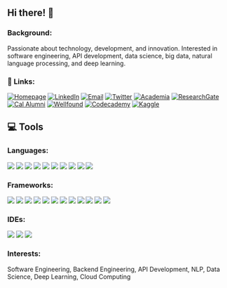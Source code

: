 ## Hi there! 👋
### Background:
Passionate about technology, development, and innovation. Interested in software engineering, API development, data science, big data, natural language processing, and deep learning.

### 🔗 Links:
[![Homepage](https://img.shields.io/badge/Homepage%20-lightgrey)](https://mlavva.github.io)
[![LinkedIn](https://img.shields.io/badge/LinkedIn%20-mlavva-blue)](https://www.linkedin.com/in/mlavva/)
[![Email](https://img.shields.io/badge/Email%20-lightblue)](m&#97;&#105;&#108;&#116;&#111;&#x3A;&#109;&#108;&#97;&#118;&#118;&#97;&#64;&#98;&#101;&#114;&#107;&#101;&#108;&#101;&#121;&#46;&#101;&#100;u)
[![Twitter](https://img.shields.io/badge/Twitter%20-darkblue)](https://twitter.com/m_lavva)
[![Academia](https://img.shields.io/badge/Academia%20-grey)](https://ucberkeley.academia.edu/mlavva)
[![ResearchGate](https://img.shields.io/badge/ResearchGate%20-mediumaquamarine)](https://www.researchgate.net/profile/Michael-Lavva)
[![Cal Alumni](https://img.shields.io/badge/Cal%20Alumni%20-yellow)](https://cal.berkeley.edu/mlavva)
[![Wellfound](https://img.shields.io/badge/AngelList%20-lightgrey)](https://angel.co/u/mlavva)
[![Codecademy](https://img.shields.io/badge/Codecademy%20-black)](https://www.codecademy.com/profiles/mlavva)
[![Kaggle](https://img.shields.io/badge/Kaggle%20-mediumblue)]( https://www.kaggle.com/dataclass)

## 💻 Tools
### Languages:
<img src="https://img.shields.io/badge/TypeScript-darkblue?style=for-the-badge&logo=typescript&logoColor=white"/> <img src="https://img.shields.io/badge/Java-darkblue?style=for-the-badge&logo=java&logoColor=white"/> 
<img src="https://img.shields.io/badge/Python-darkblue?style=for-the-badge&logo=python&logoColor=white"/> 
<img src="https://img.shields.io/badge/Scala-darkblue?style=for-the-badge&logo=scala&logoColor=white"/> 
<img src="https://img.shields.io/badge/Shell_Script-darkblue?style=for-the-badge&logo=gnu-bash&logoColor=white"/> 
<img src="https://img.shields.io/badge/json-darkblue?style=for-the-badge&logo=json&logoColor=white"/>
<img src="https://img.shields.io/badge/Go-darkblue?style=for-the-badge&logo=go&logoColor=white"/> 
<img src="https://img.shields.io/badge/Pandas-darkblue?style=for-the-badge&logo=pandas&logoColor=white"/> 
<img src="https://img.shields.io/badge/PyTorch-darkblue?style=for-the-badge&logo=PyTorch&logoColor=white"/> 
<img src="https://img.shields.io/badge/Numpy-darkblue?style=for-the-badge&logo=numpy&logoColor=white"/> 

### Frameworks:
<img src="https://img.shields.io/badge/Express.js-darkblue?style=for-the-badge&logo=express&logoColor=white"/> <img src="https://img.shields.io/badge/Spring_Boot-darkblue?style=for-the-badge&logo=spring-boot&logoColor=white"/>
<img src="https://img.shields.io/badge/PostgreSQL-darkblue?style=for-the-badge&logo=postgresql&logoColor=white"/> 
<img src="https://img.shields.io/badge/Node.js-darkblue?style=for-the-badge&logo=nodedotjs&logoColor=white"/> 
<img src="https://img.shields.io/badge/Docker-darkblue?style=for-the-badge&logo=docker&logoColor=white"> 
<img src="https://img.shields.io/badge/rabbitmq-darkblue.svg?&style=for-the-badge&logo=rabbitmq&logoColor=white"/>
<img src="https://img.shields.io/badge/Junit5-darkblue?style=for-the-badge&logo=junit5&logoColor=white"/>
<img src="https://img.shields.io/badge/Jest-darkblue?style=for-the-badge&logo=jest&logoColor=white"/>
<img src="https://img.shields.io/badge/Heroku-darkblue?style=for-the-badge&logo=heroku&logoColor=white"/> 
<img src="https://img.shields.io/badge/kubernetes-darkblue.svg?&style=for-the-badge&logo=kubernetes&logoColor=white"/>
<img src="https://img.shields.io/badge/Postman-darkblue?style=for-the-badge&logo=Postman&logoColor=white"/>
<img src="https://img.shields.io/badge/Swagger-darkblue?style=for-the-badge&logo=Swagger&logoColor=white"/>

### IDEs:
<img src="https://img.shields.io/badge/WebStorm-darkblue?style=for-the-badge&logo=WebStorm&logoColor=white"/> <img src="https://img.shields.io/badge/IntelliJIDEA-darkblue.svg?style=for-the-badge&logo=intellij-idea&logoColor=white"/>
<img src="https://img.shields.io/badge/Eclipse-darkblue?style=for-the-badge&logo=eclipse&logoColor=white"/>

### Interests:
Software Engineering, Backend Engineering, API Development, NLP, Data Science, Deep Learning, Cloud Computing
